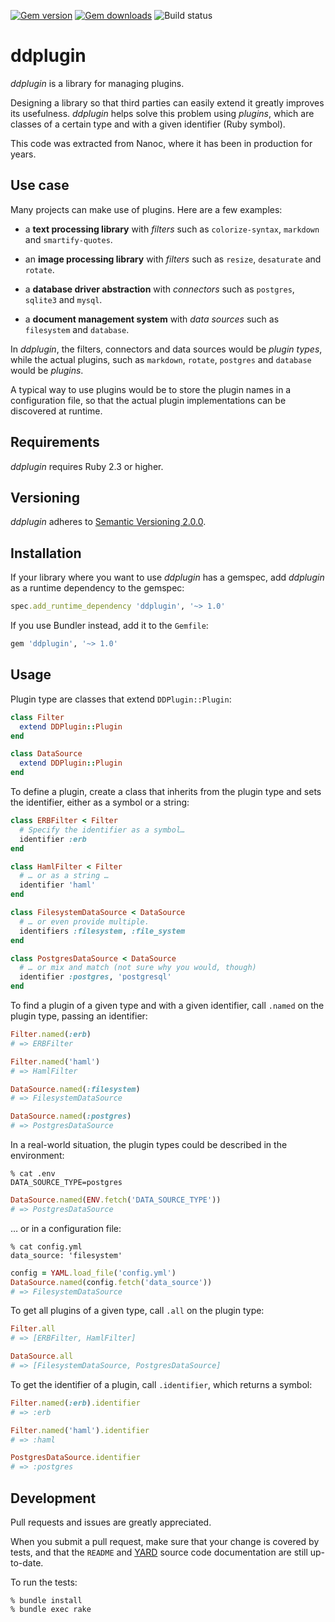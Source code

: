 [![Gem version](http://img.shields.io/gem/v/ddplugin.svg)](http://rubygems.org/gems/ddplugin)
[![Gem downloads](https://img.shields.io/gem/dt/ddplugin.svg)](http://rubygems.org/gems/ddplugin)
![Build status](https://img.shields.io/github/workflow/status/denisdefreyne/ddplugin/ddplugin)

# ddplugin

*ddplugin* is a library for managing plugins.

Designing a library so that third parties can easily extend it greatly improves its usefulness. *ddplugin* helps solve this problem using *plugins*, which are classes of a certain type and with a given identifier (Ruby symbol).

This code was extracted from Nanoc, where it has been in production for years.

## Use case

Many projects can make use of plugins. Here are a few examples:

* a **text processing library** with *filters* such as `colorize-syntax`, `markdown` and `smartify-quotes`.

* an **image processing library** with *filters* such as `resize`, `desaturate` and `rotate`.

* a **database driver abstraction** with *connectors* such as `postgres`, `sqlite3` and `mysql`.

* a **document management system** with *data sources* such as `filesystem` and `database`.

In *ddplugin*, the filters, connectors and data sources would be *plugin types*, while the actual plugins, such as `markdown`, `rotate`, `postgres` and `database` would be *plugins*.

A typical way to use plugins would be to store the plugin names in a configuration file, so that the actual plugin implementations can be discovered at runtime.

## Requirements

*ddplugin* requires Ruby 2.3 or higher.

## Versioning

*ddplugin* adheres to [Semantic Versioning 2.0.0](http://semver.org).

## Installation

If your library where you want to use *ddplugin* has a gemspec, add *ddplugin* as a runtime dependency to the gemspec:

```ruby
spec.add_runtime_dependency 'ddplugin', '~> 1.0'
```

If you use Bundler instead, add it to the `Gemfile`:

```ruby
gem 'ddplugin', '~> 1.0'
```

## Usage

Plugin type are classes that extend `DDPlugin::Plugin`:

```ruby
class Filter
  extend DDPlugin::Plugin
end

class DataSource
  extend DDPlugin::Plugin
end
```

To define a plugin, create a class that inherits from the plugin type and sets the identifier, either as a symbol or a string:

```ruby
class ERBFilter < Filter
  # Specify the identifier as a symbol…
  identifier :erb
end

class HamlFilter < Filter
  # … or as a string …
  identifier 'haml'
end

class FilesystemDataSource < DataSource
  # … or even provide multiple.
  identifiers :filesystem, :file_system
end

class PostgresDataSource < DataSource
  # … or mix and match (not sure why you would, though)
  identifier :postgres, 'postgresql'
end
```

To find a plugin of a given type and with a given identifier, call `.named` on the plugin type, passing an identifier:

```ruby
Filter.named(:erb)
# => ERBFilter

Filter.named('haml')
# => HamlFilter

DataSource.named(:filesystem)
# => FilesystemDataSource

DataSource.named(:postgres)
# => PostgresDataSource
```

In a real-world situation, the plugin types could be described in the environment:

```
% cat .env
DATA_SOURCE_TYPE=postgres
```

```ruby
DataSource.named(ENV.fetch('DATA_SOURCE_TYPE'))
# => PostgresDataSource
```

… or in a configuration file:

```
% cat config.yml
data_source: 'filesystem'
```

```ruby
config = YAML.load_file('config.yml')
DataSource.named(config.fetch('data_source'))
# => FilesystemDataSource
```

To get all plugins of a given type, call `.all` on the plugin type:

```ruby
Filter.all
# => [ERBFilter, HamlFilter]

DataSource.all
# => [FilesystemDataSource, PostgresDataSource]
```

To get the identifier of a plugin, call `.identifier`, which returns a symbol:

```ruby
Filter.named(:erb).identifier
# => :erb

Filter.named('haml').identifier
# => :haml

PostgresDataSource.identifier
# => :postgres
```

## Development

Pull requests and issues are greatly appreciated.

When you submit a pull request, make sure that your change is covered by tests, and that the `README` and [YARD](http://yardoc.org/) source code documentation are still up-to-date.

To run the tests:

```
% bundle install
% bundle exec rake
```
